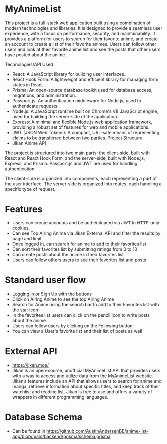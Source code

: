 # MyAnimeList

This project is a full-stack web application built using a combination of modern technologies and libraries. It is designed to provide a seamless user experience, with a focus on performance, security, and maintainability.
It provides a platform for users to search for their favorite anime, and create an account to create a list of their favorite animes. Users can follow other users and look at their favorite anime list and see the posts that other users have posted about the anime.
<br> 

Technologies/API Used
- React: A JavaScript library for building user interfaces.
- React Hook Form: A lightweight and efficient library for managing form states in React.
- Prisma: An open-source database toolkit used for database access, migrations, and administration.
- Passport.js: An authentication middleware for Node.js, used to authenticate requests.
- Node.js: A JavaScript runtime built on Chrome's V8 JavaScript engine, used for building the server-side of the application.
- Express: A minimal and flexible Node.js web application framework, providing a robust set of features for web and mobile applications.
- JWT (JSON Web Tokens): A compact, URL-safe means of representing claims to be transferred between two parties.
Project Structure
- Jikan Anime API

The project is structured into two main parts: the client-side, built with React and React Hook Form, and the server-side, built with Node.js, Express, and Prisma. Passport.js and JWT are used for handling authentication.

The client-side is organized into components, each representing a part of the user interface. The server-side is organized into routes, each handling a specific type of request.

# Features

- Users can create accounts and be authenticated via JWT in HTTP-only cookies.
- Can see Top Airing Anime via Jikan External API and filter the results by page and limit
- Once logged in, can search for anime to add to their favorites list
- Can sort their favorites list by submitting ratings from 0 to 10
- Can create posts about the anime in their favorites list
- Users can follow others users to see their favorites list and posts

# Standard user flow
- Logging in or Sign Up with the buttons
- Click on Airing Anime to see the top Airing Anime
- Search for Anime using the search bar to add to their Favorites list with the star icon
- In the favorites list users can click on the pencil icon to write posts about the anime
- Users can follow users by clicking on the Following button
- You can view a User's favorite list and their list of posts as well

# External API
- https://jikan.moe/
- Jikan is an open-source, unofficial MyAnimeList API that provides users with a way to access and utilize data from the MyAnimeList website. Jikan’s features include an API that allows users to search for anime and manga, retrieve information about specific titles, and keep track of their watchlist and reading list. Jikan is free to use and offers a variety of wrappers in different programming languages.

# Database Schema
- Can be found in https://github.com/AustinAndersenBE/anime-list-app/blob/main/backend/prisma/schema.prisma
